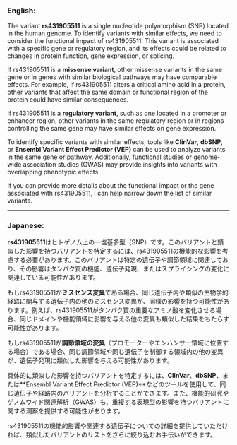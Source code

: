 ### English:
The variant **rs431905511** is a single nucleotide polymorphism (SNP) located in the human genome. To identify variants with similar effects, we need to consider the functional impact of rs431905511. This variant is associated with a specific gene or regulatory region, and its effects could be related to changes in protein function, gene expression, or splicing.

If rs431905511 is a **missense variant**, other missense variants in the same gene or in genes with similar biological pathways may have comparable effects. For example, if rs431905511 alters a critical amino acid in a protein, other variants that affect the same domain or functional region of the protein could have similar consequences.

If rs431905511 is a **regulatory variant**, such as one located in a promoter or enhancer region, other variants in the same regulatory region or in regions controlling the same gene may have similar effects on gene expression.

To identify specific variants with similar effects, tools like **ClinVar**, **dbSNP**, or **Ensembl Variant Effect Predictor (VEP)** can be used to analyze variants in the same gene or pathway. Additionally, functional studies or genome-wide association studies (GWAS) may provide insights into variants with overlapping phenotypic effects.

If you can provide more details about the functional impact or the gene associated with rs431905511, I can help narrow down the list of similar variants.

---

### Japanese:
**rs431905511**はヒトゲノム上の一塩基多型（SNP）です。このバリアントと類似した影響を持つバリアントを特定するには、rs431905511の機能的な影響を考慮する必要があります。このバリアントは特定の遺伝子や調節領域に関連しており、その影響はタンパク質の機能、遺伝子発現、またはスプライシングの変化に関連している可能性があります。

もしrs431905511が**ミスセンス変異**である場合、同じ遺伝子内や類似の生物学的経路に関与する遺伝子内の他のミスセンス変異が、同様の影響を持つ可能性があります。例えば、rs431905511がタンパク質の重要なアミノ酸を変化させる場合、同じドメインや機能領域に影響を与える他の変異も類似した結果をもたらす可能性があります。

もしrs431905511が**調節領域の変異**（プロモーターやエンハンサー領域に位置する場合）である場合、同じ調節領域や同じ遺伝子を制御する領域内の他の変異が、遺伝子発現に類似した影響を与える可能性があります。

具体的に類似した影響を持つバリアントを特定するには、**ClinVar**、**dbSNP**、または**Ensembl Variant Effect Predictor (VEP)**などのツールを使用して、同じ遺伝子や経路内のバリアントを分析することができます。また、機能的研究やゲノムワイド関連解析（GWAS）も、重複する表現型の影響を持つバリアントに関する洞察を提供する可能性があります。

rs431905511の機能的影響や関連する遺伝子についての詳細を提供していただければ、類似したバリアントのリストをさらに絞り込むお手伝いができます。